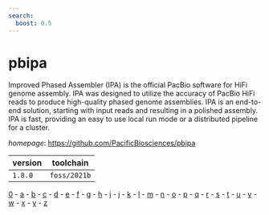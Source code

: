 ```yaml
---
search:
  boost: 0.5
---
```

# pbipa

Improved Phased Assembler (IPA) is the official PacBio software for HiFi genome assembly. IPA was designed to utilize the accuracy of PacBio HiFi reads to produce high-quality phased genome assemblies. IPA is an end-to-end solution, starting with input reads and resulting in a polished assembly. IPA is fast, providing an easy to use local run mode or a distributed pipeline for a cluster.

*homepage*: <https://github.com/PacificBiosciences/pbipa>

version | toolchain
--------|----------
``1.8.0`` | ``foss/2021b``

[0](../0/index.md) - [a](../a/index.md) - [b](../b/index.md) - [c](../c/index.md) - [d](../d/index.md) - [e](../e/index.md) - [f](../f/index.md) - [g](../g/index.md) - [h](../h/index.md) - [i](../i/index.md) - [j](../j/index.md) - [k](../k/index.md) - [l](../l/index.md) - [m](../m/index.md) - [n](../n/index.md) - [o](../o/index.md) - [p](../p/index.md) - [q](../q/index.md) - [r](../r/index.md) - [s](../s/index.md) - [t](../t/index.md) - [u](../u/index.md) - [v](../v/index.md) - [w](../w/index.md) - [x](../x/index.md) - [y](../y/index.md) - [z](../z/index.md)

